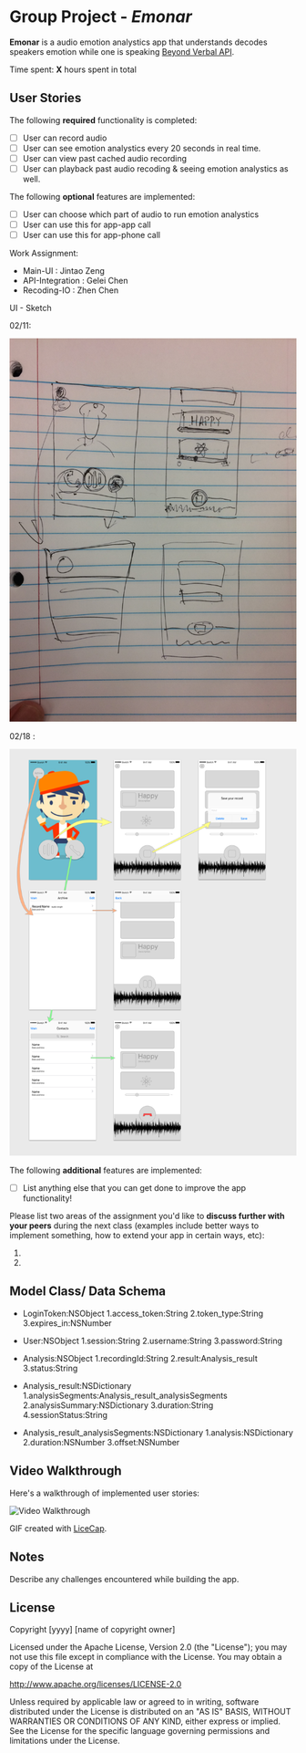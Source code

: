 # Group Project  - *Emonar*

**Emonar** is a audio emotion analystics app that understands decodes speakers emotion while one is speaking [Beyond Verbal API](http://www.beyondverbal.com/emotions-analytics-api/).

Time spent: **X** hours spent in total

## User Stories

The following **required** functionality is completed:

- [ ] User can record audio
- [ ] User can see emotion analystics every 20 seconds in real time.
- [ ] User can view past cached audio recording
- [ ] User can playback past audio recoding & seeing emotion analystics as well.

The following **optional** features are implemented:

- [ ] User can choose which part of audio to run emotion analystics
- [ ] User can use this for app-app call
- [ ] User can use this for app-phone call

Work Assignment:

- Main-UI : Jintao Zeng
- API-Integration : Gelei Chen
- Recoding-IO : Zhen Chen


UI - Sketch

02/11:

<img src='./UI Design/first.JPG' title='First UI' width='' alt='Video Walkthrough'/>


02/18 :

<img src='./UI Design/UI_Mockup.png' title='First UI' width='' alt='Video Walkthrough'/>

The following **additional** features are implemented:

- [ ] List anything else that you can get done to improve the app functionality!

Please list two areas of the assignment you'd like to **discuss further with your peers** during the next class (examples include better ways to implement something, how to extend your app in certain ways, etc):

1. 
2. 


## Model Class/ Data Schema

- LoginToken:NSObject
  1.access_token:String
  2.token_type:String
  3.expires_in:NSNumber

- User:NSObject
  1.session:String
  2.username:String
  3.password:String

- Analysis:NSObject
  1.recordingId:String
  2.result:Analysis_result
  3.status:String

- Analysis_result:NSDictionary
  1.analysisSegments:Analysis_result_analysisSegments
  2.analysisSummary:NSDictionary
  3.duration:String
  4.sessionStatus:String

- Analysis_result_analysisSegments:NSDictionary
  1.analysis:NSDictionary
  2.duration:NSNumber
  3.offset:NSNumber





## Video Walkthrough 

Here's a walkthrough of implemented user stories:

<img src='' title='Video Walkthrough' width='' alt='Video Walkthrough' />

GIF created with [LiceCap](http://www.cockos.com/licecap/).

## Notes

Describe any challenges encountered while building the app.

## License

Copyright [yyyy] [name of copyright owner]

Licensed under the Apache License, Version 2.0 (the "License");
you may not use this file except in compliance with the License.
You may obtain a copy of the License at

http://www.apache.org/licenses/LICENSE-2.0

Unless required by applicable law or agreed to in writing, software
distributed under the License is distributed on an "AS IS" BASIS,
WITHOUT WARRANTIES OR CONDITIONS OF ANY KIND, either express or implied.
See the License for the specific language governing permissions and
limitations under the License.
